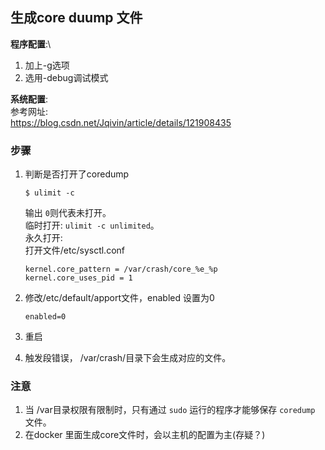 ## 生成core duump 文件
**程序配置**:\
1. 加上-g选项
2. 选用-debug调试模式

**系统配置**:\
参考网址: \
https://blog.csdn.net/Jqivin/article/details/121908435


### 步骤

1. 判断是否打开了coredump
    ```
    $ ulimit -c 
    ```
    输出 `0`则代表未打开。\
    临时打开: `ulimit -c unlimited`。 \
    永久打开: \
    打开文件/etc/sysctl.conf
    ```   
    kernel.core_pattern = /var/crash/core_%e_%p                                                                                                                                                                                     kernel.core_uses_pid = 1                                                                          
    ```


2. 修改/etc/default/apport文件，enabled 设置为0
   ```
   enabled=0
   ```


3. 重启
4. 触发段错误， /var/crash/目录下会生成对应的文件。


### 注意

1. 当 /var目录权限有限制时，只有通过 `sudo` 运行的程序才能够保存 `coredump` 文件。
2. 在docker 里面生成core文件时，会以主机的配置为主(存疑？)
